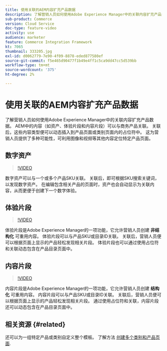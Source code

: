 ```yaml
---
title: 使用关联的AEM内容扩充产品数据
description: 了解营销人员如何使用Adobe Experience Manager中的关联内容扩充产品数据。 AEM中的资产和体验片段等内容可以与商务产品关联。 关联后，这些内容类型便可以动态插入到产品页面或类别页面内的占位符中。 这为营销人员提供了多种可能性，可利用图像和视频等其他内容定位特定产品页面。
sub-product: Commerce
version: Cloud Service
doc-type: feature-video
activity: use
audience: marketer
feature: Commerce Integration Framework
kt: 7065
thumbnail: 333205.jpg
exl-id: d0062779-7e90-4f09-8878-eded877580ef
source-git-commit: f5e465d90477f1b49e4ff1c5ca9dd47cc5d539bb
workflow-type: tm+mt
source-wordcount: '375'
ht-degree: 2%

---
```


# 使用关联的AEM内容扩充产品数据

了解营销人员如何使用Adobe Experience Manager中的关联内容扩充产品数据。 AEM中的内容（如资产、体验片段和内容片段）可以与商务产品关联。 关联后，这些内容类型便可以动态插入到产品页面或类别页面内的占位符中。 这为营销人员提供了多种可能性，可利用图像和视频等其他内容定位特定产品页面。

## 数字资产

>[!VIDEO](https://video.tv.adobe.com/v/339121/?quality=12&learn=on)

数字资产可以与一个或多个产品SKU关联。 关联后，即可根据SKU搜索关键词，以发现数字资产。 在编辑包含相关产品的页面时，资产也会自动显示为关联内容，从而更便于创建下一个数字体验。

## 体验片段

>[!VIDEO](https://video.tv.adobe.com/v/333205/?quality=12&learn=on)

体验片段是Adobe Experience Manager的一项功能，它允许营销人员创建 **非结构化** 可重用内容。 体验片段可以与产品SKU或目录ID关联。 关联后，营销人员便可以根据页面上显示的产品轻松发现相关片段。 体验片段也可以通过使用占位符和关联动态包含在产品目录页面中。

## 内容片段

>[!VIDEO](https://video.tv.adobe.com/v/339182/?quality=12&learn=on)

内容片段是Adobe Experience Manager的一项功能，它允许营销人员创建 **结构化** 可重用内容。 内容片段可以与产品SKU或目录ID关联。 关联后，营销人员便可以根据页面上显示的产品轻松发现相关片段。 通过使用占位符和关联，内容片段还可以动态包含在产品目录页面中。

## 相关资源 {#related}

还可以为一组特定产品或类别自定义整个模板。 了解方法 [创建多个类别和产品页面](./multi-template-usage.md).
